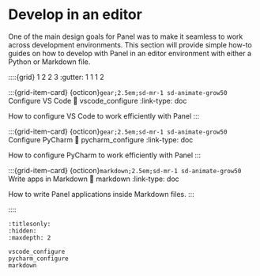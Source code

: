 # Develop in an editor

One of the main design goals for Panel was to make it seamless to work across development environments. This section will provide simple how-to guides on how to develop with Panel in an editor environment with either a Python or Markdown file.

::::{grid} 1 2 2 3
:gutter: 1 1 1 2

:::{grid-item-card} {octicon}`gear;2.5em;sd-mr-1 sd-animate-grow50` Configure VS Code
:link: vscode_configure
:link-type: doc

How to configure VS Code to work efficiently with Panel
:::

:::{grid-item-card} {octicon}`gear;2.5em;sd-mr-1 sd-animate-grow50` Configure PyCharm
:link: pycharm_configure
:link-type: doc

How to configure PyCharm to work efficiently with Panel
:::

:::{grid-item-card} {octicon}`markdown;2.5em;sd-mr-1 sd-animate-grow50` Write apps in Markdown
:link: markdown
:link-type: doc

How to write Panel applications inside Markdown files.
:::

::::

```{toctree}
:titlesonly:
:hidden:
:maxdepth: 2

vscode_configure
pycharm_configure
markdown
```
